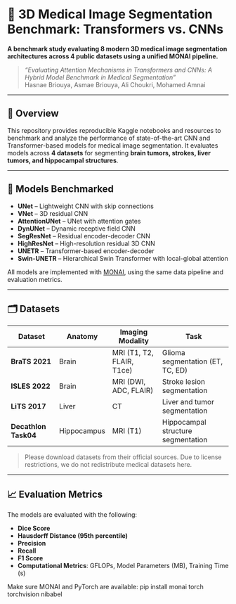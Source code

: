 # 🧠 3D Medical Image Segmentation Benchmark: Transformers vs. CNNs

**A benchmark study evaluating 8 modern 3D medical image segmentation architectures across 4 public datasets using a unified MONAI pipeline.**

> _“Evaluating Attention Mechanisms in Transformers and CNNs: A Hybrid Model Benchmark in Medical Segmentation”_  
> Hasnae Briouya, Asmae Briouya, Ali Choukri, Mohamed Amnai

---

## 📌 Overview

This repository provides reproducible Kaggle notebooks and resources to benchmark and analyze the performance of state-of-the-art CNN and Transformer-based models for medical image segmentation. It evaluates models across **4 datasets** for segmenting **brain tumors, strokes, liver tumors, and hippocampal structures**.

---

## 🧪 Models Benchmarked

- **UNet** – Lightweight CNN with skip connections
- **VNet** – 3D residual CNN
- **AttentionUNet** – UNet with attention gates
- **DynUNet** – Dynamic receptive field CNN
- **SegResNet** – Residual encoder-decoder CNN
- **HighResNet** – High-resolution residual 3D CNN
- **UNETR** – Transformer-based encoder-decoder
- **Swin-UNETR** – Hierarchical Swin Transformer with local-global attention

All models are implemented with [MONAI](https://monai.io/), using the same data pipeline and evaluation metrics.

---

## 🗂 Datasets

| Dataset                 | Anatomy          | Imaging Modality | Task                                |
|-------------------------|------------------|------------------|-------------------------------------|
| **BraTS 2021**          | Brain            | MRI (T1, T2, FLAIR, T1ce) | Glioma segmentation (ET, TC, ED) |
| **ISLES 2022**          | Brain            | MRI (DWI, ADC, FLAIR)     | Stroke lesion segmentation        |
| **LiTS 2017**           | Liver            | CT                     | Liver and tumor segmentation       |
| **Decathlon Task04**    | Hippocampus      | MRI (T1)                | Hippocampal structure segmentation |

> Please download datasets from their official sources. Due to license restrictions, we do not redistribute medical datasets here.

---

## 📈 Evaluation Metrics

The models are evaluated with the following:

- **Dice Score**
- **Hausdorff Distance (95th percentile)**
- **Precision**
- **Recall**
- **F1 Score**
- **Computational Metrics**: GFLOPs, Model Parameters (MB), Training Time (s)


Make sure MONAI and PyTorch are available:
  pip install monai torch torchvision nibabel


